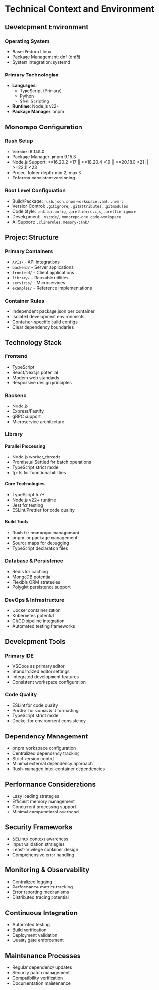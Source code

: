 # Technical Context and Environment

## Development Environment

### Operating System

- Base: Fedora Linux
- Package Management: dnf (dnf5)
- System Integration: systemd

### Primary Technologies

- **Languages**:
  - TypeScript (Primary)
  - Python
  - Shell Scripting
- **Runtime**: Node.js v22+
- **Package Manager**: pnpm

## Monorepo Configuration

### Rush Setup

- Version: 5.148.0
- Package Manager: pnpm 9.15.3
- Node.js Support: >=16.20.2 <17 || >=18.20.4 <19 || >=20.18.0 <21 || >=22.11 <23
- Project folder depth: min 2, max 3
- Enforces consistent versioning

### Root Level Configuration

- Build/Package: `rush.json`, `pnpm-workspace.yaml`, `.nvmrc`
- Version Control: `.gitignore`, `.gitattributes`, `.gitmodules`
- Code Style: `.editorconfig`, `.prettierrc.cjs`, `.prettierignore`
- Development: `.vscode/`, `monorepo-one.code-workspace`
- AI Support: `.clinerules`, `memory-bank/`

## Project Structure

### Primary Containers

- `APIs/` - API integrations
- `backend/` - Server applications
- `frontend/` - Client applications
- `library/` - Reusable utilities
- `services/` - Microservices
- `examples/` - Reference implementations

### Container Rules

- Independent package.json per container
- Isolated development environments
- Container-specific build configs
- Clear dependency boundaries

## Technology Stack

### Frontend

- TypeScript
- React/Next.js potential
- Modern web standards
- Responsive design principles

### Backend

- Node.js
- Express/Fastify
- gRPC support
- Microservice architecture

### Library

#### Parallel Processing

- Node.js worker_threads
- Promise.allSettled for batch operations
- TypeScript strict mode
- fp-ts for functional utilities

#### Core Technologies

- TypeScript 5.7+
- Node.js v22+ runtime
- Jest for testing
- ESLint/Prettier for code quality

#### Build Tools

- Rush for monorepo management
- pnpm for package management
- Source maps for debugging
- TypeScript declaration files

### Database & Persistence

- Redis for caching
- MongoDB potential
- Flexible ORM strategies
- Polyglot persistence support

### DevOps & Infrastructure

- Docker containerization
- Kubernetes potential
- CI/CD pipeline integration
- Automated testing frameworks

## Development Tools

### Primary IDE

- VSCode as primary editor
- Standardized editor settings
- Integrated development features
- Consistent workspace configuration

### Code Quality

- ESLint for code quality
- Prettier for consistent formatting
- TypeScript strict mode
- Docker for environment consistency

## Dependency Management

- pnpm workspace configuration
- Centralized dependency tracking
- Strict version control
- Minimal external dependency approach
- Rush-managed inter-container dependencies

## Performance Considerations

- Lazy loading strategies
- Efficient memory management
- Concurrent processing support
- Minimal computational overhead

## Security Frameworks

- SELinux context awareness
- Input validation strategies
- Least-privilege container design
- Comprehensive error handling

## Monitoring & Observability

- Centralized logging
- Performance metrics tracking
- Error reporting mechanisms
- Distributed tracing potential

## Continuous Integration

- Automated testing
- Build verification
- Deployment validation
- Quality gate enforcement

## Maintenance Processes

- Regular dependency updates
- Security patch management
- Compatibility verification
- Documentation maintenance
